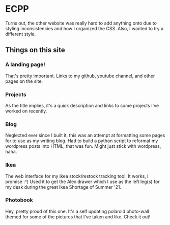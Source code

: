 # ECPP
Turns out, the other website was really hard to add anything onto due to styling inconsistencies and how I organized the CSS. Also, I wanted to try a different style.

## Things on this site
### A landing page! 
That's pretty important. Links to my github, youtube channel, and other pages on the site.

### Projects
As the title implies, it's a quick description and links to some projects I've worked on recently.

### Blog
Neglected ever since I built it, this was an attempt at formatting some pages for to use as my writing blog. Had to build a python script to reformat my wordpress posts into HTML, that was fun. Might just stick with wordpress, haha.

### Ikea
The web interface for my ikea stock/restock tracking tool. It works, I promise :^) Used it to get the Alex drawer which I use as the left leg(s) for my desk during the great Ikea Shortage of Summer '21.

### Photobook
Hey, pretty proud of this one. It's a self updating polaroid photo-wall themed for some of the pictures that I've taken and like. Check it out!
